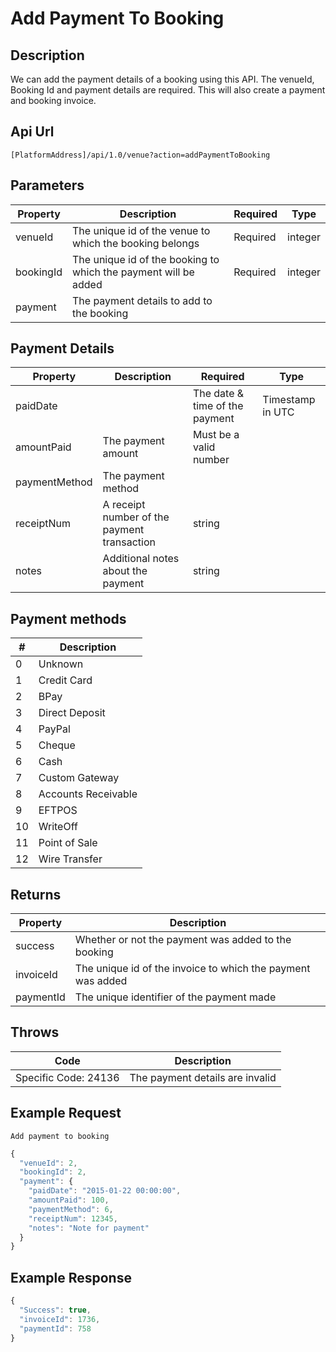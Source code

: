 # Add Payment To Booking

## Description

We can add the payment details of a booking using this API. The venueId, Booking Id and payment details are required. This will also create a payment and booking invoice.

## Api Url

`[PlatformAddress]/api/1.0/venue?action=addPaymentToBooking`

## Parameters

| Property | Description | Required | Type |
| --- | --- | --- | --- |
| venueId | The unique id of the venue to which the booking belongs | Required | integer |
| bookingId | The unique id of the booking to which the payment will be added | Required | integer |
| payment | The payment details to add to the booking |  |  |

## Payment Details

| Property | Description | Required | Type |
| --- | --- | --- | --- |
| paidDate |  | The date & time of the payment | Timestamp in UTC |
| amountPaid | The payment amount | Must be a valid number |  |
| paymentMethod | The payment method |  |  |
| receiptNum | A receipt number of the payment transaction | string |  |
| notes | Additional notes about the payment | string |  |

## Payment methods

| \# | Description |
| --- | --- |
| 0 | Unknown |
| 1 | Credit Card |
| 2 | BPay |
| 3 | Direct Deposit |
| 4 | PayPal |
| 5 | Cheque |
| 6 | Cash |
| 7 | Custom Gateway |
| 8 | Accounts Receivable |
| 9 | EFTPOS |
| 10 | WriteOff |
| 11 | Point of Sale |
| 12 | Wire Transfer |

## Returns

| Property | Description |
| --- | --- |
| success | Whether or not the payment was added to the booking |
| invoiceId | The unique id of the invoice to which the payment was added |
| paymentId | The unique identifier of the payment made |

## Throws

| Code | Description |
| --- | --- |
| Specific Code: 24136 | The payment details are invalid |

## Example Request

`Add payment to booking`

```javascript
{
  "venueId": 2,
  "bookingId": 2,
  "payment": {
    "paidDate": "2015-01-22 00:00:00",
    "amountPaid": 100,
    "paymentMethod": 6,
    "receiptNum": 12345,
    "notes": "Note for payment"
  }
}
```

## Example Response

```javascript
{
  "Success": true,
  "invoiceId": 1736,
  "paymentId": 758
}
```

